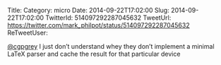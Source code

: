Title: 
Category: micro
Date: 2014-09-22T17:02:00
Slug: 2014-09-22T17:02:00
TwitterId: 514097292287045632
TweetUrl: https://twitter.com/mark_philpot/status/514097292287045632
ReTweetUser: 

[@cgpgrey](https://twitter.com/cgpgrey) I just don’t understand whey they don’t implement a minimal LaTeX parser and cache the result for that particular device